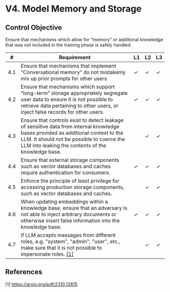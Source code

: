 # V4. Model Memory and Storage

## Control Objective
Ensure that mechanisms which allow for “memory” or additional knowledge that was not included in the training phase is safely handled. 

| # | Requirement | L1 | L2 | L3 |
| - | ---------- | -- | -- | -- |
| 4.1 | Ensure that mechanisms that implement “Conversational memory” do not mistakenly mix up prior prompts for other users. | ✓ | ✓ | ✓ |
| 4.2 | Ensure that mechanisms which support “long-term” storage appropriately segregate user data to ensure it is not possible to retrieve data pertaining to other users, or inject false records for other users. | ✓ | ✓ | ✓ |
| 4.3 | Ensure that controls exist to detect leakage of sensitive data from internal knowledge bases provided as additional context to the LLM. It should not be possible to coerce the LLM into leaking the contents of the knowledge base. |      | ✓ | ✓ |
| 4.4 | Ensure that external storage components such as vector databases and caches require authentication for consumers. | ✓ | ✓ | ✓ |
| 4.5 | Enforce the principle of least privilege for accessing production storage components, such as vector databases and caches. |      | ✓ | ✓ |
| 4.6 | When updating embeddings within a knowledge base, ensure that an adversary is not able to inject arbitrary documents or otherwise insert false information into the knowledge base. | ✓ | ✓ | ✓ |
| 4.7 | If LLM accepts messages from different roles, e.g. "system", "admin", "user", etc., make sure that it is not possible to impersonate roles. [\[1\]](#role_sep) |      | ✓ | ✓ |


## References

<a id="role_sep">\[1\] https://arxiv.org/pdf/2310.12815</a>